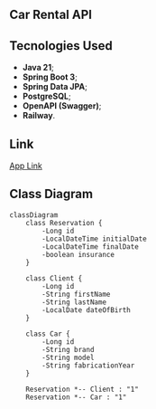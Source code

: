 ## Car Rental API 

## Tecnologies Used
 - **Java 21**;
 - **Spring Boot 3**;
 - **Spring Data JPA**;
 - **PostgreSQL**;
 - **OpenAPI (Swagger)**;
 - **Railway**.

## Link
[App Link](car-rent-production-39d9.up.railway.app)


## Class Diagram

```mermaid
classDiagram
    class Reservation {
        -Long id
        -LocalDateTime initialDate
        -LocalDateTime finalDate
        -boolean insurance
    }
    
    class Client {
        -Long id
        -String firstName
        -String lastName
        -LocalDate dateOfBirth
    }

    class Car {
        -Long id
        -String brand
        -String model
        -String fabricationYear
    }

    Reservation *-- Client : "1"  
    Reservation *-- Car : "1"
```
